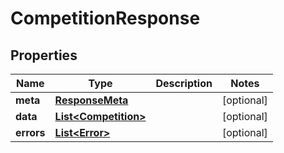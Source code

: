 

# CompetitionResponse


## Properties

Name | Type | Description | Notes
------------ | ------------- | ------------- | -------------
**meta** | [**ResponseMeta**](ResponseMeta.md) |  |  [optional]
**data** | [**List&lt;Competition&gt;**](Competition.md) |  |  [optional]
**errors** | [**List&lt;Error&gt;**](Error.md) |  |  [optional]



